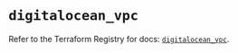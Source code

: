 # `digitalocean_vpc`

Refer to the Terraform Registry for docs: [`digitalocean_vpc`](https://registry.terraform.io/providers/digitalocean/digitalocean/2.50.0/docs/resources/vpc).
